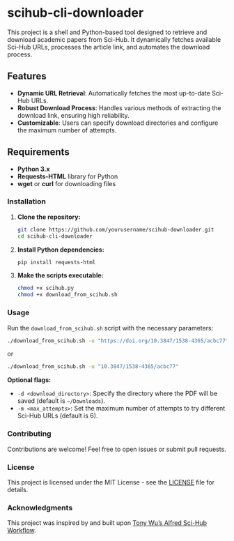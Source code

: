 # scihub-cli-downloader

This project is a shell and Python-based tool designed to retrieve and download academic papers from Sci-Hub. It dynamically fetches available Sci-Hub URLs, processes the article link, and automates the download process.

## Features

- **Dynamic URL Retrieval**: Automatically fetches the most up-to-date Sci-Hub URLs.
- **Robust Download Process**: Handles various methods of extracting the download link, ensuring high reliability.
- **Customizable**: Users can specify download directories and configure the maximum number of attempts.

## Requirements

- **Python 3.x**
- **Requests-HTML** library for Python
- **wget** or **curl** for downloading files

### Installation

1. **Clone the repository:**

   ```bash
   git clone https://github.com/yourusername/scihub-downloader.git
   cd scihub-cli-downloader
   ```

2. **Install Python dependencies:**

   ```bash
   pip install requests-html
   ```

3. **Make the scripts executable:**

   ```bash
   chmod +x scihub.py
   chmod +x download_from_scihub.sh
   ```

### Usage

Run the `download_from_scihub.sh` script with the necessary parameters:

```bash
./download_from_scihub.sh -u "https://doi.org/10.3847/1538-4365/acbc77"
```
or 

```bash
./download_from_scihub.sh -u "10.3847/1538-4365/acbc77"
```

**Optional flags:**

- `-d <download_directory>`: Specify the directory where the PDF will be saved (default is `~/Downloads`).
- `-m <max_attempts>`: Set the maximum number of attempts to try different Sci-Hub URLs (default is 6).

### Contributing

Contributions are welcome! Feel free to open issues or submit pull requests.

### License

This project is licensed under the MIT License - see the [LICENSE](LICENSE) file for details.

### Acknowledgments

This project was inspired by and built upon [Tony Wu’s Alfred Sci-Hub Workflow](https://github.com/TonyWu20/alfred-download-url-from-scihub-workflow/tree/main).
